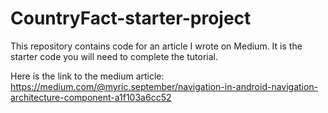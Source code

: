 # CountryFact-starter-project


This repository contains code for an article I wrote on Medium. It is the starter code you will need to complete the tutorial.

Here is the link to the medium article: https://medium.com/@myric.september/navigation-in-android-navigation-architecture-component-a1f103a6cc52
